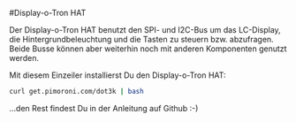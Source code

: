 <!--
---
name: Display-o-Tron HAT
class: board
type: alle
manufacturer: Pimoroni
url: https://github.com/pimoroni/dot3k
description: Ein 3-zeiliges LCD mit einer 6-Zonen RGB Hintergrundbeleuchtung und 6 Tasten
pincount: 40
pin:
  3:
    mode: i2c
  5:
    mode: i2c
  22:
    name: LCD CMD/DATA
    mode: output
    active: high
  19:
    mode: spi
  22:
    name: LCD Register Select
    mode: output
  23:
    mode: spi
  24:
    name: LCD Chip Select
    mode: chipselect
    active: high
  32:
    name: LCD Reset
    mode: output
    active: low
-->
#Display-o-Tron HAT

Der Display-o-Tron HAT benutzt den SPI- und I2C-Bus um das LC-Display, die Hintergrundbeleuchtung und die Tasten zu steuern bzw. abzufragen.
Beide Busse können aber weiterhin noch mit anderen Komponenten genutzt werden.

Mit diesem Einzeiler installierst Du den Display-o-Tron HAT:

```bash
curl get.pimoroni.com/dot3k | bash
```

...den Rest findest Du in der Anleitung auf Github :-)
